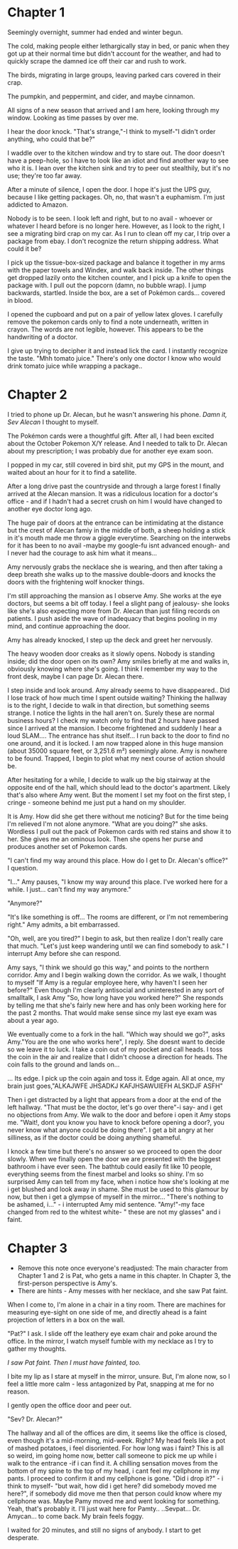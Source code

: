 # Chapter 1

Seemingly overnight, summer had ended and winter begun.  

The cold, making people either lethargically stay in bed, or panic when they got up at their normal time but didn't account for the weather, and had to quickly scrape the damned ice off their car and rush to work.

The birds, migrating in large groups, leaving parked cars covered in their crap.

The pumpkin, and peppermint, and cider, and maybe cinnamon. 

All signs of a new season that arrived and I am here, looking through my window. 
Looking as time passes by over me.

I hear the door knock. "That's strange,"-I think to myself-"I didn't order anything, who could that be?"

I waddle over to the kitchen window and try to stare out. The door doesn't have a peep-hole, so I have to look like an idiot and find another way to see who it is. I lean over the kitchen sink and try to peer out stealthily, but it's no use; they're too far away.

After a minute of silence, I open the door. I hope it's just the UPS guy, because I like getting packages. Oh, no, that wasn't a euphamism. I'm just addicted to Amazon.

Nobody is to be seen. I look left and right, but to no avail - whoever or whatever I heard before is no longer here. However, as I look to the right, I see a migrating bird crap on my car. As I run to clean off my car, I trip over a package from ebay. I don't recognize the return shipping address. What could it be?

I pick up the tissue-box-sized package and balance it together in my arms with the paper towels and Windex, and walk back inside.  The other things get dropped lazily onto the kitchen counter, and I pick up a knife to open the package with. I pull out the popcorn (damn, no bubble wrap). I jump backwards, startled. Inside the box, are a set of Pokémon cards... covered in blood.

I opened the cupboard and put on a pair of yellow latex gloves. I carefully remove the pokemon cards only to find a note underneath, written in crayon. The words are not legible, however. This appears to be the handwriting of a doctor.

I give up trying to decipher it and instead lick the card. I instantly recognize the taste. "Mhh tomato juice." There's only one doctor I know who would drink tomato juice while wrapping a package..

# Chapter 2

I tried to phone up Dr. Alecan, but he wasn't answering his phone. *Damn it, Sev Alecan* I thought to myself.

The Pokémon cards were a thoughtful gift. After all, I had been excited about the October Pokemon X/Y release. And I needed to talk to Dr. Alecan about my prescription; I was probably due for another eye exam soon.

I popped in my car, still covered in bird shit, put my GPS in the mount, and waited about an hour for it to find a satellite.

After a long drive past the countryside and through a large forest I finally arrived at the Alecan mansion. It was a ridiculous location for a doctor's office - and if I hadn't had a secret crush on him I would have changed to another eye doctor long ago.

The huge pair of doors at the entrance can be intimidating at the distance but the crest of Alecan famiy in the middle of both, a sheep holding a stick in it's mouth made me throw a giggle everytime.
Searching on the interwebs for it has been to no avail -maybe my google-fu isnt advanced enough- and I never had the courage to ask him what it means...

Amy nervously grabs the necklace she is wearing, and then after taking a deep breath she walks up to the massive double-doors and knocks the doors with the frightening wolf knocker things.

I'm still approaching the mansion as I observe Amy.  She works at the eye doctors, but seems a bit off today. I feel a slight pang of jealousy- she looks like she's also expecting more from Dr. Alecan than just filing records on patients. I push aside the wave of inadequacy that begins pooling in my mind, and continue approaching the door.

Amy has already knocked, I step up the deck and greet her nervously. 

The heavy wooden door creaks as it slowly opens. Nobody is standing inside; did the door open on its own?  Amy smiles briefly at me and walks in, obviously knowing where she's going. I think I remember my way to the front desk, maybe I can page Dr. Alecan there.

I step inside and look around. Amy already seems to have disappeared.. Did I lose track of how much time I spent outside waiting? Thinking the hallway is to the right, I decide to walk in that direction, but something seems strange.  I notice the lights in the hall aren't on. Surely these are normal business hours? I check my watch only to find that 2 hours have passed since I arrived at the mansion. I become frightened and suddenly I hear a loud SLAM.... The entrance has shut itself... I run back to the door to find no one around, and it is locked. I am now trapped alone in this huge mansion (about 35000 square feet, or 3,251.6 m²) seemingly alone. Amy is nowhere to be found. Trapped, I begin to plot what my next course of action should be.

After hesitating for a while, I decide to walk up the big stairway at the opposite end of the hall, which should lead to the doctor's apartment. Likely that's also where Amy went. But the moment I set my foot on the first step, I cringe - someone behind me just put a hand on my shoulder.

It is Amy. How did she get there without me noticing? But for the time being I'm relieved I'm not alone anymore. "What are you doing?" she asks. Wordless I pull out the pack of Pokemon cards with red stains and show it to her. She gives me an ominous look. Then she opens her purse and produces another set of Pokemon cards.


"I can't find my way around this place. How do I get to Dr. Alecan's office?" I question.

"I..." Amy pauses, "I know my way around this place. I've worked here for a while. I just... can't find my way anymore."

"Anymore?"

"It's like something is off... The rooms are different, or I'm not remembering right." Amy admits, a bit embarrassed.

"Oh, well, are you tired?" I begin to ask, but then realize I don't really care that much. "Let's just keep wandering until we can find somebody to ask." I interrupt Amy before she can respond.

Amy says, "I think we should go this way," and points to the northern corridor. Amy and I begin walking down the corridor. As we walk, I thought to myself "If Amy is a regular employee here, why haven't I seen her before?" Even though I'm clearly antisocial and uninterested in any sort of smalltalk, I ask Amy "So, how long have you worked here?" She responds by telling me that she's fairly new here and has only been working here for the past 2 months. That would make sense since my last eye exam was about a year ago.

We eventually come to a fork in the hall. "Which way should we go?", asks Amy."You are the one who works here", I reply. She doesnt want to decide so we leave it to luck. I take a coin out of my pocket and call heads. I toss the coin in the air and realize that I didn't choose a direction for heads. The coin falls to the ground and lands on...

... Its edge.  I pick up the coin again and toss it. Edge again. All at once, my brain just goes,"ALKAJWFE JHSADKJ KAFJHSAWUIEFH ALSKDJF ASFH"

Then i get distracted by a light that appears from a door at the end of the left hallway. "That must be the doctor, let's go over there"-i say- and i get no objections from Amy. We walk to the door and before i open it Amy stops me. "Wait!, dont you know you have to knock before opening a door?, you never know what anyone could be doing there". I get a bit angry at her silliness, as if the doctor could be doing anything shameful. 

I knock a few time but there's no answer so we proceed to open the door slowly. When we finally open the door we are presented with the biggest bathroom i have ever seen. The bathtub could easily fit like 10 people, everything seems from the finest marbel and looks so shiny. I'm so surprised Amy can tell from my face, when i notice how she's looking at me i get blushed and look away in shame. She must be used to this glamour by now, but then i get a glympse of myself in the mirror... "There's nothing to be ashamed, i..." - i interrupted Amy mid sentence. "Amy!"-my face changed from red to the whitest white- " these are not my glasses" and i faint.


# Chapter 3

* Remove this note once everyone's readjusted: The main character from Chapter 1 and 2 is Pat, who gets a name in this chapter. In Chapter 3, the first-person perspective is Amy's.
* There are hints - Amy messes with her necklace, and she saw Pat faint.

When I come to, I'm alone in a chair in a tiny room. There are machines for measuring eye-sight on one side of me, and directly ahead is a faint projection of letters in a box on the wall.

"Pat?" I ask. I slide off the leathery eye exam chair and poke around the office.  In the mirror, I watch myself fumble with my necklace as I try to gather my thoughts.

*I saw Pat faint. Then I must have fainted, too.*

I bite my lip as I stare at myself in the mirror, unsure. But, I'm alone now, so I feel a little more calm - less antagonized by Pat, snapping at me for no reason.

I gently open the office door and peer out.

"Sev? Dr. Alecan?"

The hallway and all of the offices are dim, it seems like the office is closed, even though it's a mid-morning, mid-week.  Right? My head feels like a pot of mashed potatoes, i feel disoriented. For how long was i faint? This is all so weird, im going home now, better call someone to pick me up while i walk to the entrance -if i can find it. A chilling sensation moves from the bottom of my spine to the top of my head, i cant feel my cellphone in my pants. I proceed to confirm it and my cellphone is gone. "Did i drop it?" - i think to myself- "but wait, how did i get here? did somebody moved me here?", if somebody did move me then that person could know where my cellphone was. Maybe Pamy moved me and went looking for something. Yeah, that's probably it. I'll just wait here for Pamty.. ..Sevpat... Dr. Amycan... to come back. My brain feels foggy.

I waited for 20 minutes, and still no signs of anybody. I start to get desperate.
